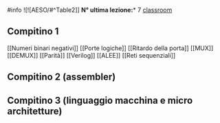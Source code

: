 #info 
![![AESO/#^Table2]]
**N° ultima lezione:*** 7
[classroom](https://classroom.google.com/u/2/c/NjIyMjg0ODk2OTM2)
## Compitino 1
[[Numeri binari negativi]]
[[Porte logiche]]
[[Ritardo della porta]]
[[MUX]]
[[DEMUX]]
[[Parità]]
[[Verilog]]
[[ALEE]]
[[Reti sequenziali]]

## Compitino 2 (assembler)

## Compitino 3 (linguaggio macchina e micro architetture)

